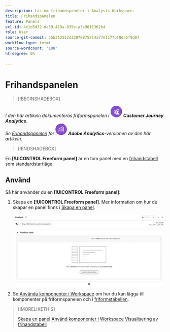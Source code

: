 ```yaml
---
description: Läs om frihandspaneler i Analysis Workspace.
title: Frihandspanelen
feature: Panels
exl-id: 4e1d5d72-da59-419a-835e-a3c90f1362b4
role: User
source-git-commit: 55b312552d32070875714a77e1177bf0da5f9d87
workflow-type: tm+mt
source-wordcount: '108'
ht-degree: 0%

---
```


# Frihandspanelen


>[!BEGINSHADEBOX]

_I den här artikeln dokumenteras friformspanelen i_ ![CustomerJourneyAnalytics](/help/assets/icons/CustomerJourneyAnalytics.svg) _&#x200B;**Customer Journey Analytics**&#x200B;_.<br/>_Se [Frihandspanelen](https://experienceleague.adobe.com/en/docs/analytics/analyze/analysis-workspace/panels/freeform-panel) för_ ![AdobeAnalytics](/help/assets/icons/AdobeAnalytics.svg) _&#x200B;**Adobe Analytics**-versionen av den här artikeln._

>[!ENDSHADEBOX]


En **[!UICONTROL Freeform panel]** är en tom panel med en [frihandstabell](/help/analysis-workspace/visualizations/freeform-table/freeform-table.md) som standardstartläge.

## Använd

Så här använder du en **[!UICONTROL Freeform panel]**:

1. Skapa en **[!UICONTROL Freeform panel]**. Mer information om hur du skapar en panel finns i [Skapa en panel](panels.md#create-a-panel).

   ![Standardpanelen i frihandsfigur visar en tom panel med frihandstabell.](assets/freeform-panel.png)

1. Se [Använda komponenter i Workspace](/help/components/use-components-in-workspace.md) om hur du kan lägga till komponenter på friformspanelen och i [friformstabellen](/help/analysis-workspace/visualizations/freeform-table/freeform-table.md).


>[!MORELIKETHIS]
>
>[Skapa en panel](/help/analysis-workspace/c-panels/panels.md#create-a-panel)
>[Använd komponenter i Workspace](/help/components/use-components-in-workspace.md)
>[Visualisering av frihandstabell ](/help/analysis-workspace/visualizations/freeform-table/freeform-table.md)
>